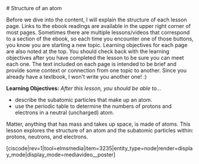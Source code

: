 <div style="float:right;margin:auto"><ebook-button title="Atomic Structure" link="https://genchem.science.psu.edu/01-1-atomic-structure"></ebook-button></div>
# Structure of an atom

Before we dive into the content, I will explain the structure of each lesson page.  Links to the ebook readings are available in the upper right corner of most pages.  Sometimes there are multiple lessons/videos that correspond to a section of the ebook, so each time you encounter one of those buttons, you know you are starting a new topic.
Learning objectives for each page are also noted at the top.  You should check back with the learning objectives after you have completed the lesson to be sure you can meet each one.
The text included on each page is intended to be brief and provide some context or connection from one topic to another.  Since you already have a textbook, I won't write you another one! :)


**Learning Objectives:** _After this lesson, you should be able to…_

* describe the subatomic particles that make up an atom.
* use the periodic table to determine the numbers of protons and electrons in a neutral (uncharged) atom.


Matter, anything that has mass and takes up space, is made of atoms. This lesson explores the structure of an atom and the subatomic particles within: protons, neutrons, and electrons. 

[ciscode|rev=1|tool=elmsmedia|item=3235|entity_type=node|render=display_mode|display_mode=mediavideo__poster]


